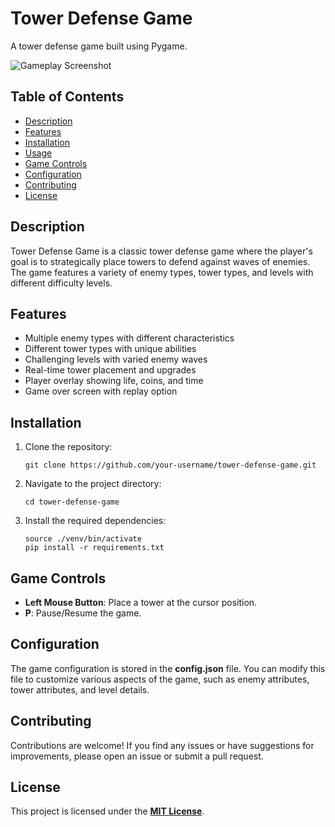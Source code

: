# Tower Defense Game

A tower defense game built using Pygame.

![Gameplay Screenshot](screenshot.png)

## Table of Contents

- [Description](#description)
- [Features](#features)
- [Installation](#installation)
- [Usage](#usage)
- [Game Controls](#game-controls)
- [Configuration](#configuration)
- [Contributing](#contributing)
- [License](#license)

## Description

Tower Defense Game is a classic tower defense game where the player's goal is to strategically place towers to defend against waves of enemies. The game features a variety of enemy types, tower types, and levels with different difficulty levels.

## Features

- Multiple enemy types with different characteristics
- Different tower types with unique abilities
- Challenging levels with varied enemy waves
- Real-time tower placement and upgrades
- Player overlay showing life, coins, and time
- Game over screen with replay option

## Installation

1. Clone the repository:

   ```shell
   git clone https://github.com/your-username/tower-defense-game.git
   ```
2. Navigate to the project directory:

    ```shell
    cd tower-defense-game
    ```
3. Install the required dependencies:

    ```shell
    source ./venv/bin/activate
    pip install -r requirements.txt
    ```

## Game Controls
- __Left Mouse Button__: Place a tower at the cursor position.
- __P__: Pause/Resume the game.

## Configuration
The game configuration is stored in the __config.json__ file. You can modify this file to customize various aspects of the game, such as enemy attributes, tower attributes, and level details.

## Contributing
Contributions are welcome! If you find any issues or have suggestions for improvements, please open an issue or submit a pull request.

## License
This project is licensed under the <span style="text-decoration:underline">**MIT License**</span>.